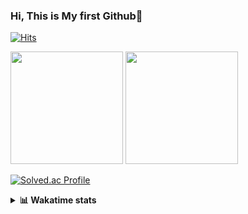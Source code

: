 ### Hi, This is My first Github👋
[![Hits](https://hits.seeyoufarm.com/api/count/incr/badge.svg?url=https%3A%2F%2Fgithub.com%2FJonghyun-Park1027&count_bg=%2379C83D&title_bg=%23555555&icon=&icon_color=%23E7E7E7&title=hits&edge_flat=false)](https://hits.seeyoufarm.com)
<br>


<p>
  <img height="180em" src="https://github-readme-stats-eight-rho-29.vercel.app/api?username=Jonghyun-Park1027&show_icons=true&include_all_commits=true&bg_color=30,e96443,904e95&title_color=fff&text_color=fff">
  <img height="180em" src="https://github-readme-stats-eight-rho-29.vercel.app/api/top-langs/?username=Jonghyun-Park1027&layout=compact&bg_color=30,e96443,904e95&title_color=fff&text_color=fff">


[![Solved.ac Profile](http://mazassumnida.wtf/api/v2/generate_badge?boj=ppjjhh1027)](https://solved.ac/ppjjhh1027/)

</p>
<details>
<summary><b>📊 Wakatime stats</b><br></summary>
<div>
<hr/>



<!--START_SECTION:waka-->
![Code Time](http://img.shields.io/badge/Code%20Time-1%2C127%20hrs%2039%20mins-blue)

![Profile Views](http://img.shields.io/badge/Profile%20Views-0-blue)

**🐱 My GitHub Data** 

> 📦 159.0 kB Used in GitHub's Storage 
 > 
> 🏆 70 Contributions in the Year 2025
 > 
> 🚫 Not Opted to Hire
 > 
> 📜 12 Public Repositories 
 > 
> 🔑 7 Private Repositories 
 > 
**I'm an Early 🐤** 

```text
🌞 Morning                62 commits          █████░░░░░░░░░░░░░░░░░░░░   19.56 % 
🌆 Daytime                157 commits         ████████████░░░░░░░░░░░░░   49.53 % 
🌃 Evening                85 commits          ███████░░░░░░░░░░░░░░░░░░   26.81 % 
🌙 Night                  13 commits          █░░░░░░░░░░░░░░░░░░░░░░░░   04.10 % 
```
📅 **I'm Most Productive on Friday** 

```text
Monday                   53 commits          ████░░░░░░░░░░░░░░░░░░░░░   16.72 % 
Tuesday                  44 commits          ███░░░░░░░░░░░░░░░░░░░░░░   13.88 % 
Wednesday                24 commits          ██░░░░░░░░░░░░░░░░░░░░░░░   07.57 % 
Thursday                 34 commits          ███░░░░░░░░░░░░░░░░░░░░░░   10.73 % 
Friday                   69 commits          █████░░░░░░░░░░░░░░░░░░░░   21.77 % 
Saturday                 37 commits          ███░░░░░░░░░░░░░░░░░░░░░░   11.67 % 
Sunday                   56 commits          ████░░░░░░░░░░░░░░░░░░░░░   17.67 % 
```


📊 **This Week I Spent My Time On** 

```text
🕑︎ Time Zone: Asia/Seoul

💬 Programming Languages: 
JavaScript               4 hrs 45 mins       ██████████░░░░░░░░░░░░░░░   38.77 % 
HTML                     3 hrs 12 mins       ███████░░░░░░░░░░░░░░░░░░   26.15 % 
Python                   3 hrs 2 mins        ██████░░░░░░░░░░░░░░░░░░░   24.82 % 
Bash                     21 mins             █░░░░░░░░░░░░░░░░░░░░░░░░   02.92 % 
JSON                     14 mins             ░░░░░░░░░░░░░░░░░░░░░░░░░   02.00 % 

🔥 Editors: 
Cursor                   12 hrs 17 mins      █████████████████████████   100.00 % 

🐱‍💻 Projects: 
reactjs-movie            4 hrs 58 mins       ██████████░░░░░░░░░░░░░░░   40.34 % 
bit_abutrage             4 hrs 9 mins        ████████░░░░░░░░░░░░░░░░░   33.73 % 
reactjs_movie_web        3 hrs 9 mins        ██████░░░░░░░░░░░░░░░░░░░   25.65 % 
saju_v1.0.0              2 mins              ░░░░░░░░░░░░░░░░░░░░░░░░░   00.28 % 

💻 Operating System: 
Mac                      12 hrs 17 mins      █████████████████████████   100.00 % 
```

**I Mostly Code in Jupyter Notebook** 

```text
Jupyter Notebook         9 repos             ██████████████░░░░░░░░░░░   56.25 % 
C++                      3 repos             █████░░░░░░░░░░░░░░░░░░░░   18.75 % 
TypeScript               2 repos             ███░░░░░░░░░░░░░░░░░░░░░░   12.50 % 
Dart                     1 repo              ██░░░░░░░░░░░░░░░░░░░░░░░   06.25 % 
Python                   1 repo              ██░░░░░░░░░░░░░░░░░░░░░░░   06.25 % 
```




 Last Updated on 13/09/2025 18:40:02 UTC
<!--END_SECTION:waka-->
</details>



